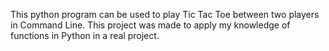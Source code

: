 This python program can be used to play Tic Tac Toe between two players in Command Line.
This project was made to apply my knowledge of functions in Python in a real project.

